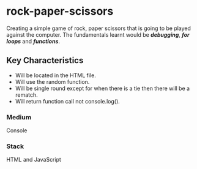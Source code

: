 # rock-paper-scissors

Creating a simple game of rock, paper scissors that is going to be played against the computer. The fundamentals learnt would be ***debugging***, ***for loops*** and ***functions***. 

## Key Characteristics

- Will be located in the HTML file.
- Will use the random function.
- Will be single round except for when there is a tie then there will be a rematch.
- Will return function call not console.log().

### Medium

Console

### Stack

HTML and JavaScript
